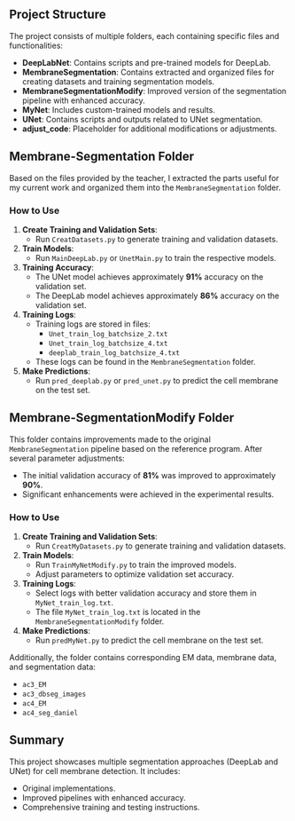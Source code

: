 
## Project Structure
The project consists of multiple folders, each containing specific files and functionalities:

- **DeepLabNet**: Contains scripts and pre-trained models for DeepLab.
- **MembraneSegmentation**: Contains extracted and organized files for creating datasets and training segmentation models.
- **MembraneSegmentationModify**: Improved version of the segmentation pipeline with enhanced accuracy.
- **MyNet**: Includes custom-trained models and results.
- **UNet**: Contains scripts and outputs related to UNet segmentation.
- **adjust_code**: Placeholder for additional modifications or adjustments.

## Membrane-Segmentation Folder
Based on the files provided by the teacher, I extracted the parts useful for my current work and organized them into the `MembraneSegmentation` folder.

### How to Use
1. **Create Training and Validation Sets**:
   - Run `CreatDatasets.py` to generate training and validation datasets.
2. **Train Models**:
   - Run `MainDeepLab.py` or `UnetMain.py` to train the respective models.
3. **Training Accuracy**:
   - The UNet model achieves approximately **91%** accuracy on the validation set.
   - The DeepLab model achieves approximately **86%** accuracy on the validation set.
4. **Training Logs**:
   - Training logs are stored in files:
     - `Unet_train_log_batchsize_2.txt`
     - `Unet_train_log_batchsize_4.txt`
     - `deeplab_train_log_batchsize_4.txt`
   - These logs can be found in the `MembraneSegmentation` folder.
5. **Make Predictions**:
   - Run `pred_deeplab.py` or `pred_unet.py` to predict the cell membrane on the test set.
   

## Membrane-SegmentationModify Folder
This folder contains improvements made to the original `MembraneSegmentation` pipeline based on the reference program. After several parameter adjustments:

- The initial validation accuracy of **81%** was improved to approximately **90%**.
- Significant enhancements were achieved in the experimental results.

### How to Use
1. **Create Training and Validation Sets**:
   - Run `CreatMyDatasets.py` to generate training and validation datasets.
2. **Train Models**:
   - Run `TrainMyNetModify.py` to train the improved models.
   - Adjust parameters to optimize validation set accuracy.
3. **Training Logs**:
   - Select logs with better validation accuracy and store them in `MyNet_train_log.txt`.
   - The file `MyNet_train_log.txt` is located in the `MembraneSegmentationModify` folder.
4. **Make Predictions**:
   - Run `predMyNet.py` to predict the cell membrane on the test set.

Additionally, the folder contains corresponding EM data, membrane data, and segmentation data:
- `ac3_EM`
- `ac3_dbseg_images`
- `ac4_EM`
- `ac4_seg_daniel`

## Summary
This project showcases multiple segmentation approaches (DeepLab and UNet) for cell membrane detection. It includes:

- Original implementations.
- Improved pipelines with enhanced accuracy.
- Comprehensive training and testing instructions.

